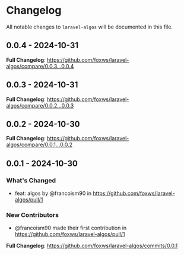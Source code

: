 # Changelog

All notable changes to `laravel-algos` will be documented in this file.

## 0.0.4 - 2024-10-31

**Full Changelog**: https://github.com/foxws/laravel-algos/compare/0.0.3...0.0.4

## 0.0.3 - 2024-10-31

**Full Changelog**: https://github.com/foxws/laravel-algos/compare/0.0.2...0.0.3

## 0.0.2 - 2024-10-30

**Full Changelog**: https://github.com/foxws/laravel-algos/compare/0.0.1...0.0.2

## 0.0.1 - 2024-10-30

### What's Changed

* feat: algos by @francoism90 in https://github.com/foxws/laravel-algos/pull/1

### New Contributors

* @francoism90 made their first contribution in https://github.com/foxws/laravel-algos/pull/1

**Full Changelog**: https://github.com/foxws/laravel-algos/commits/0.0.1
